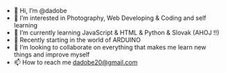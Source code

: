 - 👋 Hi, I’m @dadobe
- 👀 I’m interested in Photography, Web Developing & Coding and self learning
- 🌱 I’m currently learning JavaScript & HTML & Python & Slovak (AHOJ !!)
- 👻 Recently starting in the world of ARDUINO
- 💞️ I’m looking to collaborate on everything that makes me learn new things and improve myself
- 📫 How to reach me dadobe20@gmail.com

<!---
dadobe/dadobe is a ✨ special ✨ repository because its `README.md` (this file) appears on your GitHub profile.
You can click the Preview link to take a look at your changes.
--->
